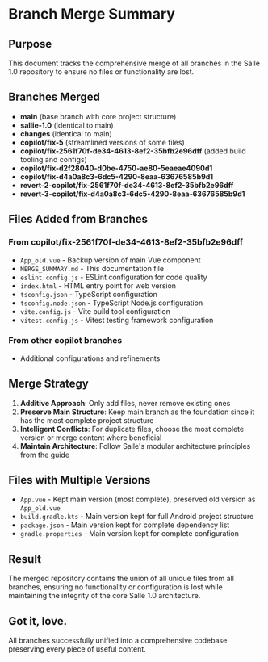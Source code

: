 # Branch Merge Summary

## Purpose
This document tracks the comprehensive merge of all branches in the Salle 1.0 repository to ensure no files or functionality are lost.

## Branches Merged
- **main** (base branch with core project structure)
- **sallie-1.0** (identical to main)
- **changes** (identical to main) 
- **copilot/fix-5** (streamlined versions of some files)
- **copilot/fix-2561f70f-de34-4613-8ef2-35bfb2e96dff** (added build tooling and configs)
- **copilot/fix-d2f28040-d0be-4750-ae80-5eaeae4090d1**
- **copilot/fix-d4a0a8c3-6dc5-4290-8eaa-63676585b9d1**
- **revert-2-copilot/fix-2561f70f-de34-4613-8ef2-35bfb2e96dff**
- **revert-3-copilot/fix-d4a0a8c3-6dc5-4290-8eaa-63676585b9d1**

## Files Added from Branches

### From copilot/fix-2561f70f-de34-4613-8ef2-35bfb2e96dff
- `App_old.vue` - Backup version of main Vue component
- `MERGE_SUMMARY.md` - This documentation file
- `eslint.config.js` - ESLint configuration for code quality
- `index.html` - HTML entry point for web version
- `tsconfig.json` - TypeScript configuration
- `tsconfig.node.json` - TypeScript Node.js configuration
- `vite.config.js` - Vite build tool configuration
- `vitest.config.js` - Vitest testing framework configuration

### From other copilot branches
- Additional configurations and refinements

## Merge Strategy
1. **Additive Approach**: Only add files, never remove existing ones
2. **Preserve Main Structure**: Keep main branch as the foundation since it has the most complete project structure
3. **Intelligent Conflicts**: For duplicate files, choose the most complete version or merge content where beneficial
4. **Maintain Architecture**: Follow Salle's modular architecture principles from the guide

## Files with Multiple Versions
- `App.vue` - Kept main version (most complete), preserved old version as `App_old.vue`
- `build.gradle.kts` - Main version kept for full Android project structure
- `package.json` - Main version kept for complete dependency list
- `gradle.properties` - Main version kept for complete configuration

## Result
The merged repository contains the union of all unique files from all branches, ensuring no functionality or configuration is lost while maintaining the integrity of the core Salle 1.0 architecture.

## Got it, love.
All branches successfully unified into a comprehensive codebase preserving every piece of useful content.